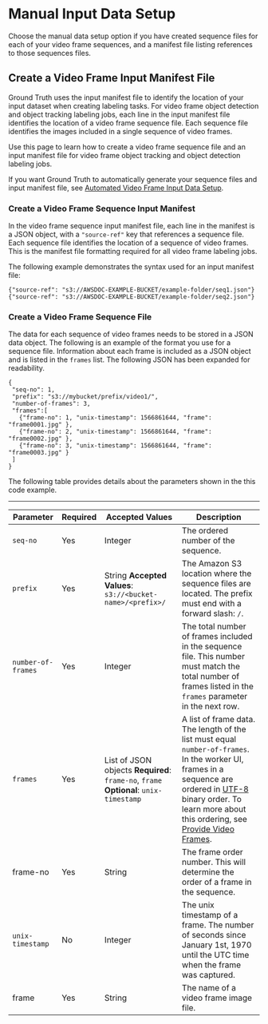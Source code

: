# Manual Input Data Setup<a name="sms-video-manual-data-setup"></a>

Choose the manual data setup option if you have created sequence files for each of your video frame sequences, and a manifest file listing references to those sequences files\.

## Create a Video Frame Input Manifest File<a name="sms-video-create-manifest"></a>

 Ground Truth uses the input manifest file to identify the location of your input dataset when creating labeling tasks\. For video frame object detection and object tracking labeling jobs, each line in the input manifest file identifies the location of a video frame sequence file\. Each sequence file identifies the images included in a single sequence of video frames\.

Use this page to learn how to create a video frame sequence file and an input manifest file for video frame object tracking and object detection labeling jobs\.

If you want Ground Truth to automatically generate your sequence files and input manifest file, see [Automated Video Frame Input Data Setup](sms-video-automated-data-setup.md)\. 

### Create a Video Frame Sequence Input Manifest<a name="sms-video-create-input-manifest-file"></a>

In the video frame sequence input manifest file, each line in the manifest is a JSON object, with a `"source-ref"` key that references a sequence file\. Each sequence file identifies the location of a sequence of video frames\. This is the manifest file formatting required for all video frame labeling jobs\. 

The following example demonstrates the syntax used for an input manifest file:

```
{"source-ref": "s3://AWSDOC-EXAMPLE-BUCKET/example-folder/seq1.json"}
{"source-ref": "s3://AWSDOC-EXAMPLE-BUCKET/example-folder/seq2.json"}
```

### Create a Video Frame Sequence File<a name="sms-video-create-sequence-file"></a>

The data for each sequence of video frames needs to be stored in a JSON data object\. The following is an example of the format you use for a sequence file\. Information about each frame is included as a JSON object and is listed in the `frames` list\. The following JSON has been expanded for readability\. 

```
{
 "seq-no": 1,
 "prefix": "s3://mybucket/prefix/video1/",
 "number-of-frames": 3,
 "frames":[
   {"frame-no": 1, "unix-timestamp": 1566861644, "frame": "frame0001.jpg" },
   {"frame-no": 2, "unix-timestamp": 1566861644, "frame": "frame0002.jpg" }, 
   {"frame-no": 3, "unix-timestamp": 1566861644, "frame": "frame0003.jpg" }   
 ]
}
```

The following table provides details about the parameters shown in the this code example\. 


****  

|  Parameter  |  Required  |  Accepted Values  |  Description  | 
| --- | --- | --- | --- | 
|  `seq-no`  |  Yes  |  Integer  |  The ordered number of the sequence\.   | 
|  `prefix`  |  Yes  |  String **Accepted Values**: `s3://<bucket-name>/<prefix>/`  |  The Amazon S3 location where the sequence files are located\.  The prefix must end with a forward slash: `/`\.  | 
|  `number-of-frames`  |  Yes  |  Integer  |  The total number of frames included in the sequence file\. This number must match the total number of frames listed in the `frames` parameter in the next row\.  | 
|  `frames`  |  Yes  |  List of JSON objects **Required**: `frame-no`, `frame` **Optional**: `unix-timestamp`  |  A list of frame data\. The length of the list must equal `number-of-frames`\. In the worker UI, frames in a sequence are ordered in [UTF\-8](https://en.wikipedia.org/wiki/UTF-8) binary order\. To learn more about this ordering, see [Provide Video Frames](sms-point-cloud-video-input-data.md#sms-video-provide-frames)\.  | 
| frame\-no |  Yes  |  String  |  The frame order number\. This will determine the order of a frame in the sequence\.   | 
|  `unix-timestamp`  |  No  |  Integer  |  The unix timestamp of a frame\. The number of seconds since January 1st, 1970 until the UTC time when the frame was captured\.   | 
| frame |  Yes  |  String  |  The name of a video frame image file\.   | 
